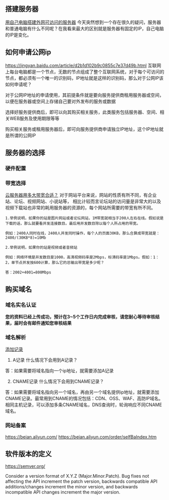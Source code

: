 ## 搭建服务器
[用自己电脑搭建外网可访问的服务器](https://www.jianshu.com/p/3c43afeb9cb1)
今天突然想到一个存在很久的疑问，服务器和普通电脑有什么不同呢？在我看来最大的区别就是服务器有固定的IP，自己电脑的IP是变化。

## 如何申请公网ip
https://jingyan.baidu.com/article/d2b1d102b9c0855c7e37d49b.html
互联网上每台电脑都是一个节点，无数的节点组成了整个互联网系统，对于每个可访问的节点，都必须有一个唯一的识别码，IP地址就是这样的识别码，那么对于公网IP该如何申请呢？

对于公网IP地址的申请使用，其前提条件就是要向服务提供商租用服务器或空间，以便在服务器或空间上存储自己要对外发布的服务或数据

选择好服务提供商后，即可以向其购买相关服务，此类服务包括服务器、空间、相关WEB服务及使用期限等等

购买相关服务或租用服务器后，即可向服务提供商申请独立IP地址，这个IP地址就是所谓的公网IP

## 服务器的选择
### 硬件配置

### 带宽选择
[云服务器用多大带宽合适？](https://yq.aliyun.com/articles/645950?spm=a2c4e.11155472.0.0.152a42ecLgCNVG)
对于网站平台来说，网站的性质有所不同，有企业站、论坛、视频网站、小说站等，
相比计较而言论坛站的访问量是非常大的以及视频下载站也非常的耗用服务器的资源的，每个网站所需要的带宽有所不同。
```
1.举例说明，如果你的站是图片网站或者论坛网站，1M带宽就相当于200人左右在线。假如说是下载的话，那么就要看并发连接数目。最后用并发数目除以每个人所占用的带宽。

例如：2400人同时在线，2400人并发同时操作，每个人的页面30KB，那么合算成带宽就是：2400/(30KB*8)=10Mb

2.举例说明，如果你的站是视频或者音频站

例如：网络环境是并发数目是1000，高清视频码率是2Mbps，标清码率是1Mbps。假如：1：2，单节点并发按600计算，那么它的总输出带宽是多少呢？

答：2002+4001=800Mbps
```

## 购买域名
### 域名实名认证
**您的资料已经上传成功，预计在3~5个工作日内完成审核，请您耐心等待审核结果，届时会有邮件通知您审核结果**

### 域名解析
[添加记录](https://help.aliyun.com/document_detail/29725.html)
1. A记录
什么情况下会用到A记录？

答：如果需要将域名指向一个ip地址，就需要添加A记录

2. CNAME记录
什么情况下会用到CNAME记录？

答：如果需要将域名指向另一个域名，再由另一个域名提供ip地址，就需要添加CNAME记录。最常用到CNAME的情况包括：CDN、OSS、WAF、高防IP域名。相同主机记录，可以添加多条CNAME域名，DNS查询时，轮询响应不同CNAME域名。

### 网站备案
https://beian.aliyun.com/
https://beian.aliyun.com/order/selfBaIndex.htm


## 软件版本的定义
https://semver.org/

Consider a version format of X.Y.Z (Major.Minor.Patch). Bug fixes not affecting the API increment the patch version, backwards compatible API additions/changes increment the minor version, and backwards incompatible API changes increment the major version.

